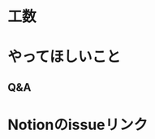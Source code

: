 <!-- 
- [ ] TODO:以下の設定をしてください
  - Assignees
    - （決まってれば）設定する
  - Labels, Projects, Milestone, Development
    - 設定不要

- [ ] TODO:issue作成後、issueの親子関係や詳細ステータス等、追記事項があればnotionに追記してください
-->

# 工数
<!-- グレード3の真ん中くらいの人で、何時間かかりそうか -->


# やってほしいこと
<!-- 作成する機能、現状、背景情報等を記入する -->


## Q&A
<!-- 相談で決まった仕様について記入する -->


# Notionのissueリンク
<!-- NotionからはGitHubに飛べるが、逆はできないので、手作業で記載する必要がある -->

